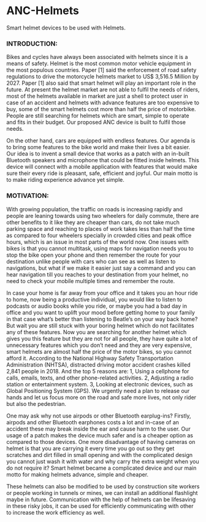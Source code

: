 # ANC-Helmets
Smart helmet devices to be used with Helmets.

### INTRODUCTION:

Bikes and cycles have always been associated with helmets since it is a means of safety. Helmet is the most common motor vehicle equipment in the most populous countries. Paper [1] said the enforcement of road safety regulations to drive the motorcycle helmets market to US$ 3,516.5 Million by 2027. Paper [1] also said that smart helmet will play an important role in the future. At present the helmet market are not able to fulfil the needs of riders, most of the helmets available in market are just a shell to protect user in case of an accident and helmets with advance features are too expensive to buy, some of the smart helmets cost more than half the price of motorbike. People are still searching for helmets which are smart, simple to operate and fits in their budget. Our proposed ANC device is built to fulfil those needs.

On the other hand, cars are equipped with endless features. Our agenda is to bring some features to the bike world and make their lives a bit easier. Our idea is to invent a small device  that works as a patch with an in-built Bluetooth speakers and microphone that could be fitted inside helmets. This device will connect with a mobile application with features that would make sure their every ride is pleasant, safe, efficient and joyful. Our main motto is to make riding experience advance yet simple.

### MOTIVATION:

With growing population, the traffic on roads is increasing rapidly and people are leaning towards using two wheelers for daily commute, there are other benefits to it like they are cheaper than cars, do not take much parking space and reaching to places of work takes less than half the time as compared to four wheelers specially in crowded cities and peak office hours, which is an issue in most parts of the world now. One issues with bikes is that you cannot multitask, using maps for navigation needs you to stop the bike open your phone and then remember the route for your destination unlike people with cars who can see as well as listen to navigations, but what if we make it easier just say a command and you can hear navigation till you reaches to your destination from your helmet, no need to check your mobile multiple times and remember the route.

In case your home is far away from your office and it takes you an hour ride to home, now being a productive individual, you would like to listen to podcasts or audio books while you ride, or maybe you had a bad day in office and you want to uplift your mood before getting home to your family in that case what’s better than listening to Beatle’s on your way back home? But wait you are still stuck with your boring helmet which do not facilitates any of these features. Now you are searching for another helmet which gives you this feature but they are not for all people, they have quite a lot of unnecessary features which you don’t need and they are very expensive, smart helmets are almost half the price of the motor bikes, so you cannot afford it. 
According to the National Highway Safety Transportation Administration (NHTSA), distracted driving motor accident crashes killed 2,841 people in 2018. And the top 5 reasons are:
1, Using a cellphone for calls, emails, texts, and other phone-related activities. 2, Adjusting a radio station or entertainment system.
3, Looking at electronic devices, such as Global Positioning System (GPS).
We urgently need a plan to release our hands and let us focus more on the road and safe more lives, not only rider but also the pedestrian.

One may ask why not use airpods or other Bluetooth earplug-ins? Firstly, airpods and other Bluetooth earphones costs a lot and in-case of an accident these may break inside the ear and cause harm to the user. Our usage of a patch makes the device much safer and is a cheaper option as compared to those devices. One more disadvantage of having cameras on helmet is that you are carrying it every time you go out so they get scratches and dirt filled in small opening and with the complicated design you cannot just wash it with water and why carry the extra weight when you do not require it? Smart helmet became a complicated device and our main motto for making helmets advance, simple and cheaper.

These helmets can also be modified to be used by construction site workers or people working in tunnels or mines, we can install an additional flashlight maybe in future. Communication with the help of helmets can be lifesaving in these risky jobs, it can be used for efficiently communicating with other to increase the work efficiency as well.

